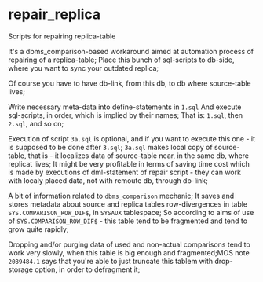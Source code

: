# repair_replica
Scripts for repairing replica-table

It's a dbms_comparison-based workaround aimed at automation process of repairing of a replica-table;
Place this bunch of sql-scripts to db-side, where you want to sync your outdated replica;

Of course you have to have db-link, from this db, to db where source-table lives;

Write necessary meta-data into define-statements in `1.sql`
And execute sql-scripts, in order, which is implied by their names;
That is: `1.sql`, then `2.sql`, and so on;

Execution of script `3a.sql` is optional, and if you want to execute this one - it is supposed to be done after `3.sql`;
`3a.sql` makes local copy of source-table, that is - it localizes data of source-table near, in the same db, where replicat lives;
It might be very profitable in terms of saving time cost which is made by executions of dml-statement of repair script - they can work with localy placed data, not with remoute db, through db-link;

A bit of information related to `dbms_comparison` mechanic;
It saves and stores metadata about source and replica tables row-divergences in table `SYS.COMPARISON_ROW_DIF$`, in `SYSAUX` tablespace;
So according to aims of use of `SYS.COMPARISON_ROW_DIF$` - this table tend to be fragmented and tend to grow quite rapidly;

Dropping and/or purging data of used and non-actual comparisons tend to work very slowly, when this table is big enough and fragmented;MOS note `2089484.1` says that you're able to just truncate this tablem with drop-storage option, in order to defragment it;
